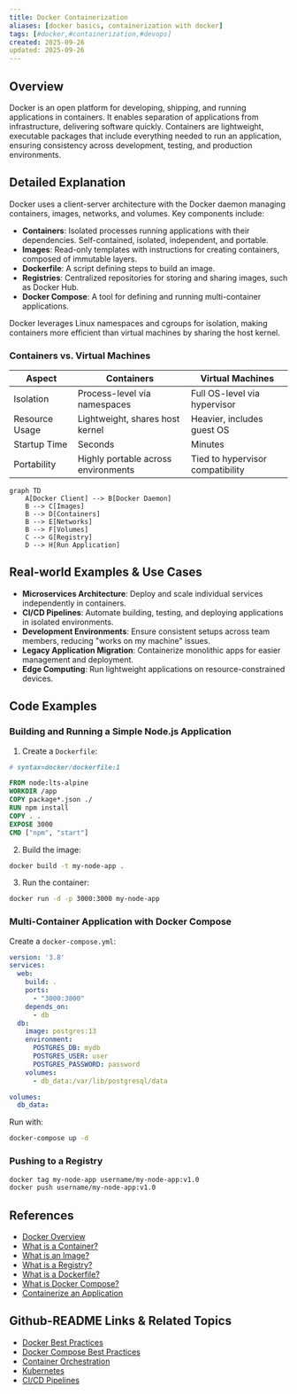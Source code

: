 ```yaml
---
title: Docker Containerization
aliases: [docker basics, containerization with docker]
tags: [#docker,#containerization,#devops]
created: 2025-09-26
updated: 2025-09-26
---
```


## Overview

Docker is an open platform for developing, shipping, and running applications in containers. It enables separation of applications from infrastructure, delivering software quickly. Containers are lightweight, executable packages that include everything needed to run an application, ensuring consistency across development, testing, and production environments.

## Detailed Explanation

Docker uses a client-server architecture with the Docker daemon managing containers, images, networks, and volumes. Key components include:

- **Containers**: Isolated processes running applications with their dependencies. Self-contained, isolated, independent, and portable.
- **Images**: Read-only templates with instructions for creating containers, composed of immutable layers.
- **Dockerfile**: A script defining steps to build an image.
- **Registries**: Centralized repositories for storing and sharing images, such as Docker Hub.
- **Docker Compose**: A tool for defining and running multi-container applications.

Docker leverages Linux namespaces and cgroups for isolation, making containers more efficient than virtual machines by sharing the host kernel.

### Containers vs. Virtual Machines

| Aspect          | Containers                          | Virtual Machines                     |
|-----------------|-------------------------------------|--------------------------------------|
| Isolation      | Process-level via namespaces       | Full OS-level via hypervisor        |
| Resource Usage | Lightweight, shares host kernel     | Heavier, includes guest OS          |
| Startup Time   | Seconds                            | Minutes                             |
| Portability    | Highly portable across environments| Tied to hypervisor compatibility    |

```mermaid
graph TD
    A[Docker Client] --> B[Docker Daemon]
    B --> C[Images]
    B --> D[Containers]
    B --> E[Networks]
    B --> F[Volumes]
    C --> G[Registry]
    D --> H[Run Application]
```

## Real-world Examples & Use Cases

- **Microservices Architecture**: Deploy and scale individual services independently in containers.
- **CI/CD Pipelines**: Automate building, testing, and deploying applications in isolated environments.
- **Development Environments**: Ensure consistent setups across team members, reducing "works on my machine" issues.
- **Legacy Application Migration**: Containerize monolithic apps for easier management and deployment.
- **Edge Computing**: Run lightweight applications on resource-constrained devices.

## Code Examples

### Building and Running a Simple Node.js Application

1. Create a `Dockerfile`:

```dockerfile
# syntax=docker/dockerfile:1

FROM node:lts-alpine
WORKDIR /app
COPY package*.json ./
RUN npm install
COPY . .
EXPOSE 3000
CMD ["npm", "start"]
```

2. Build the image:

```bash
docker build -t my-node-app .
```

3. Run the container:

```bash
docker run -d -p 3000:3000 my-node-app
```

### Multi-Container Application with Docker Compose

Create a `docker-compose.yml`:

```yaml
version: '3.8'
services:
  web:
    build: .
    ports:
      - "3000:3000"
    depends_on:
      - db
  db:
    image: postgres:13
    environment:
      POSTGRES_DB: mydb
      POSTGRES_USER: user
      POSTGRES_PASSWORD: password
    volumes:
      - db_data:/var/lib/postgresql/data

volumes:
  db_data:
```

Run with:

```bash
docker-compose up -d
```

### Pushing to a Registry

```bash
docker tag my-node-app username/my-node-app:v1.0
docker push username/my-node-app:v1.0
```

## References

- [Docker Overview](https://docs.docker.com/get-started/overview/)
- [What is a Container?](https://docs.docker.com/get-started/docker-concepts/the-basics/what-is-a-container/)
- [What is an Image?](https://docs.docker.com/get-started/docker-concepts/the-basics/what-is-an-image/)
- [What is a Registry?](https://docs.docker.com/get-started/docker-concepts/the-basics/what-is-a-registry/)
- [What is a Dockerfile?](https://docs.docker.com/get-started/docker-concepts/the-basics/what-is-a-dockerfile/)
- [What is Docker Compose?](https://docs.docker.com/get-started/docker-concepts/the-basics/what-is-docker-compose/)
- [Containerize an Application](https://docs.docker.com/get-started/workshop/02_our_app/)

## Github-README Links & Related Topics

- [Docker Best Practices](../docker-best-practices/README.md)
- [Docker Compose Best Practices](../docker-compose-best-practices/README.md)
- [Container Orchestration](../container-orchestration/README.md)
- [Kubernetes](../container-orchestration-with-kubernetes/README.md)
- [CI/CD Pipelines](../ci-cd-pipelines/README.md)